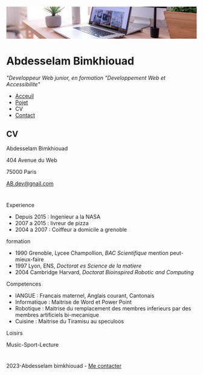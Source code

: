 ![image](img/desk-banner.jpg)

# Abdesselam Bimkhiouad

_"Developpeur Web junior, en formation "Developpement Web et Accessibilite"_


- [Acceuil](README.md)
- [Pojet](projet.md)
- CV
- [Contact](contact.md)

## CV
Abdesselam Bimkhiouad

404 Avenue du Web

75000 Paris

AB.dev@gnail.com
#
Experience
- Depuis 2015 : Ingenieur a la NASA
- 2007 a 2015 : livreur de pizza
- 2004 a 2007 : Coiffeur a domicile a grenoble

formation
- 1990 Grenoble, Lycee Champollion, _BAC Scientifique_ mention peut-mieux-faire
- 1997 Lyon, ENS, _Doctorat es Science de la matiere_
- 2004 Cambridge Harvard, _Doctorat Bioinspired Robotic and Computing_

Competences
- lANGUE : Francais maternel, Anglais courant, Cantonais
- Informatique : Maitrise de Word et Power Point
- Robotique : Maitrise du remplacement des membres inferieurs par des membres artificiels bi-mecanique
- Cuisine : Maitrise du Tiramisu au speculoos

Loisirs

Music-Sport-Lecture
#
2023-Abdesselam bimkhiouad - [Me contacter](contact.md)
